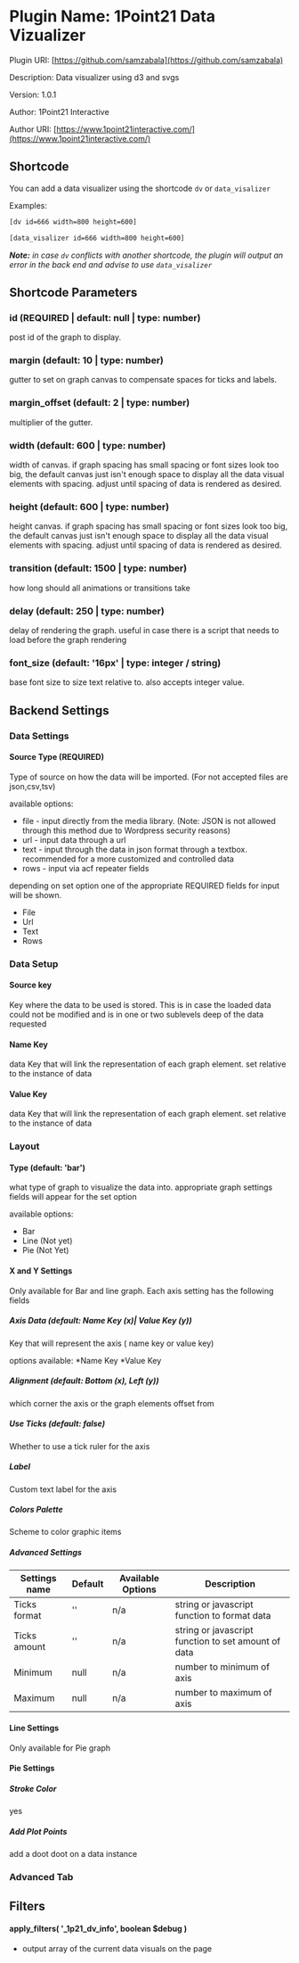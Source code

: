 # Plugin Name: 1Point21 Data Vizualizer

Plugin URI: [https://github.com/samzabala](https://github.com/samzabala)

Description: Data visualizer using d3 and svgs

Version: 1.0.1

Author: 1Point21 Interactive

Author URI: [https://www.1point21interactive.com/](https://www.1point21interactive.com/)

## Shortcode

You can add a data visualizer using the shortcode `dv` or `data_visalizer`

Examples:

``` txt
[dv id=666 width=800 height=600]
```

``` txt
[data_visalizer id=666 width=800 height=600]
```

_**Note:** in case `dv` conflicts with another shortcode, the plugin will output an error in the back end and advise to use `data_visalizer`_

## Shortcode Parameters

### id (REQUIRED | default: null | type: number)

post id of the graph to display.

### margin (default: 10 | type: number)

gutter to set on graph canvas to compensate spaces for ticks and labels.

### margin_offset (default: 2 | type: number)

multiplier of the gutter.

### width (default: 600 | type: number)

width of canvas. if graph spacing has small spacing or font sizes look too big, the default canvas just isn't enough space to display all the data visual elements with spacing. adjust until spacing of data is rendered as desired.

### height (default: 600 | type: number)

height canvas. if graph spacing has small spacing or font sizes look too big, the default canvas just isn't enough space to display all the data visual elements with spacing. adjust until spacing of data is rendered as desired.

### transition (default: 1500 | type: number)

how long should all animations or transitions take

### delay (default: 250 | type: number)

delay of rendering the graph. useful in case there is a script that needs to load before the graph rendering

### font_size (default: '16px' | type: integer / string)

base font size to size text relative to. also accepts integer value.

## Backend Settings

### Data Settings

#### Source Type (REQUIRED)

Type of source on how the data will be imported. (For not accepted files are json,csv,tsv)

available options:
* file - input directly from the media library. (Note: JSON is not allowed through this method due to Wordpress security reasons)
* url - input data through a url
* text - input through the data in json format through a textbox. recommended for a more customized and controlled data
* rows - input via acf repeater fields

depending on set option one of the appropriate  REQUIRED fields for input will be shown. 
* File
* Url
* Text
* Rows

### Data Setup 

#### Source key
Key where the data to be used is stored. This is in case the loaded data could not be modified and is in one or two sublevels deep of the data requested


#### Name Key
data Key that will link the representation of each graph element. set relative to the instance of data

#### Value Key
data Key that will link the representation of each graph element. set relative to the instance of data 



### Layout
#### Type (default: 'bar')
what type of graph to visualize the data into. appropriate graph settings fields will appear for the set option

available options:
* Bar
* Line (Not yet)
* Pie (Not Yet)

#### X and Y Settings
Only available for Bar and line graph. Each axis setting has the following fields

##### Axis Data (default: Name Key (x)| Value Key (y))
Key that will represent the axis ( name key or value key)

options available:
*Name Key
*Value Key

##### Alignment (default: Bottom (x), Left (y))
which corner the axis or the graph elements offset from


##### Use Ticks (default: false)
Whether to use a tick ruler for the axis

##### Label
Custom text label for the axis


##### Colors Palette
Scheme to color graphic items


##### Advanced Settings

| Settings name | Default | Available Options | Description  |
| ------------- | ------- | ----------------- | ------------ |
| Ticks format  | '' | n/a | string or javascript function to format data |
| Ticks amount  | '' | n/a | string or javascript function to set amount of data |
| Minimum       | null | n/a | number to minimum of axis |
| Maximum       | null | n/a | number to maximum of axis |


#### Line Settings
Only available for Pie graph


#### Pie Settings

##### Stroke Color
yes

##### Add Plot Points
add a doot doot on a data instance

### Advanced Tab
## Filters
#### apply_filters( '_1p21_dv_info', boolean $debug )
- output array of the current data visuals on the page

